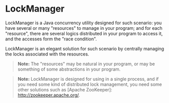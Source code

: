 LockManager
===========
LockManager is a Java concurrency utility designed for such scenario: you have several or many "resources" to manage
in your program; and for each "resource", there are several logics distributed in your program to access it, and the
accesses form the "race condition".

LockManager is an elegant solution for such scenario by centrally managing the locks associated with the resources.

> **Note:** The "resources" may be natural in your program, or may be something of some abstractions in your program.

> **Note:** LockManager is designed for using in a single process, and if you need some kind of distributed lock management,
you need some other solutions such as [Apache ZooKeeper]: http://zookeeper.apache.org/.